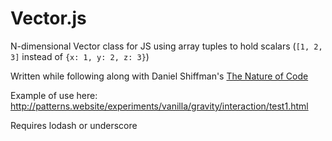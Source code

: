 # Vector.js

N-dimensional Vector class for JS using array tuples to hold scalars (`[1, 2, 3]` instead of `{x: 1, y: 2, z: 3}`)

Written while following along with Daniel Shiffman's [The Nature of Code](http://natureofcode.com/)

Example of use here: http://patterns.website/experiments/vanilla/gravity/interaction/test1.html

Requires lodash or underscore
